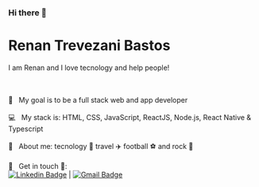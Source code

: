### Hi there 👋

# Renan Trevezani Bastos



I am Renan and I love tecnology and help people!

 
 <br/><br/> :purple_heart: &nbsp; My goal is to be a full stack web and app developer
 <br/><br/> :computer: &nbsp; My stack is: HTML, CSS, JavaScript, ReactJS, Node.js, React Native & Typescript
 <br/><br/> 💬  &nbsp; About me: tecnology :iphone: travel :airplane:  football :soccer: and rock 🎸
 <br/><br/> :email: &nbsp; Get in touch 🤳: 
 <br/> [![Linkedin Badge](https://img.shields.io/badge/-RenanTrevezaniBastos-blue?style=flat-square&logo=Linkedin&logoColor=white&link=https://www.linkedin.com/in/renan-trevezani-bastos/)](https://www.linkedin.com/in/renan-trevezani-bastos/) 
| 
[![Gmail Badge](https://img.shields.io/badge/-rtrevezanib@gmail.com-c14438?style=flat-square&logo=Gmail&logoColor=white&link=mailto:rtrevezanib@gmail.com)](mailto:rtrevezanib@gmail.com)
